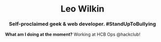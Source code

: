 <h1 align="center">Leo Wilkin</h1>

<h3 align="center">Self-proclaimed geek & web developer. #StandUpToBullying</h3>

<p><b>What am I doing at the moment?</b> Working at HCB Ops @hackclub!</p>
